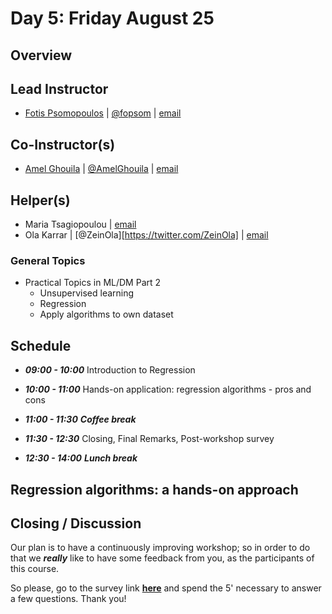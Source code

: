 # Day 5: Friday August 25

## Overview

## Lead Instructor
- [Fotis Psomopoulos](https://fpsom.github.io/) | [@fopsom](https://twitter.com/fopsom) | [email](mailto:fpsom@issel.ee.auth.gr)

## Co-Instructor(s)
- [Amel Ghouila](https://github.com/amelgh) | [@AmelGhouila](https://twitter.com/AmelGhouila) | [email](mailto:amel.ghouila@gmail.com)

## Helper(s)
- Maria Tsagiopoulou | [email](mariatsayo@gmail.com)
- Ola Karrar | [@ZeinOla][https://twitter.com/ZeinOla] | [email](ozkarrar2@gmail.com)


### General Topics
- Practical Topics in ML/DM Part 2
  - Unsupervised learning
  - Regression
  - Apply algorithms to own dataset

## Schedule

- _**09:00 - 10:00**_ Introduction to Regression

- _**10:00 - 11:00**_ Hands-on application: regression algorithms - pros and cons

- _**11:00 - 11:30**_ _**Coffee break**_

- _**11:30 - 12:30**_ Closing, Final Remarks, Post-workshop survey

- _**12:30 - 14:00**_ _**Lunch break**_


## Regression algorithms: a hands-on approach




## Closing / Discussion

Our plan is to have a continuously improving workshop; so in order to do that we **_really_** like to have some feedback from you, as the participants of this course.

So please, go to the survey link [**here**](https://goo.gl/forms/Q8cSpbQx25CMyMU92) and spend the 5' necessary to answer a few questions. Thank you!
